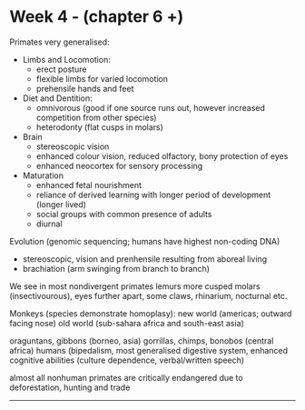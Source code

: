 <!-- SPDX-License-Identifier: zlib-acknowledgement -->
# Week 4 - (chapter 6 +) 
Primates very generalised:
* Limbs and Locomotion:
  - erect posture
  - flexible limbs for varied locomotion
  - prehensile hands and feet 
* Diet and Dentition:
  - omnivorous (good if one source runs out, however increased competition from other species) 
  - heterodonty (flat cusps in molars)
* Brain
  - stereoscopic vision
  - enhanced colour vision, reduced olfactory, bony protection of eyes
  - enhanced neocortex for sensory processing
* Maturation
  - enhanced fetal nourishment
  - reliance of derived learning with longer period of development (longer lived)
  - social groups with common presence of adults
  - diurnal

Evolution (genomic sequencing; humans have highest non-coding DNA) 
  - stereoscopic, vision and prenhensile resulting from aboreal living
  - brachiation (arm swinging from branch to branch)

We see in most nondivergent primates lemurs more cusped molars (insectivourous), eyes further apart, some claws, rhinarium, nocturnal etc.

Monkeys (species demonstrate homoplasy):
new world (americas; outward facing nose) 
old world (sub-sahara africa and south-east asia)

oraguntans, gibbons (borneo, asia)
gorrillas, chimps, bonobos (central africa)
humans (bipedalism, most generalised digestive system, enhanced cognitive abilities (culture dependence, verbal/written speech) 

almost all nonhuman primates are critically endangered due to deforestation, hunting and trade



--------------------------
